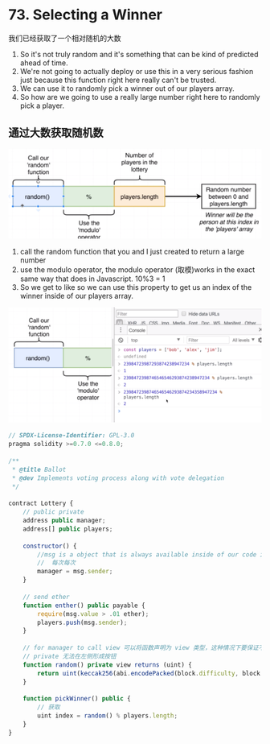 # 73. Selecting a Winner
我们已经获取了一个相对随机的大数
1. So it's not truly random and it's something that can be kind of predicted ahead of time.
2. We're not going to actually deploy or use this in a very serious fashion just because this function right here really can't be trusted.
3. We can use it to randomly pick a winner out of our players array.
4. So how are we going to use a really large number right here to randomly pick a player.

## 通过大数获取随机数
![img](../image/section3/21.png ':size=800')

1.  call the random function that you and I just created to return a large number
2. use the modulo operator, the modulo operator (取模)works in the exact same way that does in Javascript. 10%3 = 1
3. So we get to like so we can use this property to get us an index of the winner inside of our players array.

![img](../image/section3/22.png ':size=800')


```javascript
// SPDX-License-Identifier: GPL-3.0
pragma solidity >=0.7.0 <=0.8.0;

/** 
 * @title Ballot
 * @dev Implements voting process along with vote delegation
 */

contract Lottery {
    // public private
    address public manager;
    address[] public players;
    
    constructor() {
        //msg is a object that is always available inside of our code inside of our functions.
        //  每次每次
        manager = msg.sender;
    }
    
    // send ether
    function enther() public payable {
        require(msg.value > .01 ether);
        players.push(msg.sender);
    }
    
    // for manager to call view 可以将函数声明为 view 类型，这种情况下要保证不修改状态。
    // private 无法在左侧形成按钮 
    function random() private view returns (uint) {
        return uint(keccak256(abi.encodePacked(block.difficulty, block.timestamp, players)));
    }
    
    function pickWinner() public {
        // 获取
        uint index = random() % players.length;
    }
}

```